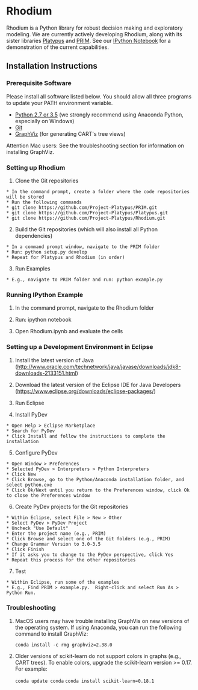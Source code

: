 # Rhodium #

Rhodium is a Python library for robust decision making and exploratory
modeling.  We are currently actively developing Rhodium, along with its sister
libraries [Platypus](https://github.com/Project-Platypus/Platypus) and
[PRIM](https://github.com/Project-Platypus/PRIM).  See our
[IPython Notebook](https://gist.github.com/dhadka/a8d7095c98130d8f73bc)
for a demonstration of the current capabilities.

## Installation Instructions ##

### Prerequisite Software ###

Please install all software listed below.  You should allow all three programs to update your PATH environment variable.

  * [Python 2.7 or 3.5](https://www.continuum.io/downloads) (we strongly recommend using Anaconda Python, especially on Windows)
  * [Git](https://git-scm.com/downloads)
  * [GraphViz](http://www.graphviz.org/Download.php) (for generating CART's tree views)

Attention Mac users: See the troubleshooting section for information on installing GraphViz.

### Setting up Rhodium ###

  1. Clone the Git repositories

    * In the command prompt, create a folder where the code repositories will be stored
    * Run the following commands
    * git clone https://github.com/Project-Platypus/PRIM.git
    * git clone https://github.com/Project-Platypus/Platypus.git
    * git clone https://github.com/Project-Platypus/Rhodium.git

  2. Build the Git repositories (which will also install all Python dependencies)

    * In a command prompt window, navigate to the PRIM folder
    * Run: python setup.py develop
    * Repeat for Platypus and Rhodium (in order)

  3. Run Examples

    * E.g., navigate to PRIM folder and run: python example.py


### Running IPython Example ###

  1. In the command prompt, navigate to the Rhodium folder

  2. Run: ipython notebook

  3. Open Rhodium.ipynb and evaluate the cells


### Setting up a Development Environment in Eclipse ###

  1. Install the latest version of Java (http://www.oracle.com/technetwork/java/javase/downloads/jdk8-downloads-2133151.html)

  2. Download the latest version of the Eclipse IDE for Java Developers (https://www.eclipse.org/downloads/eclipse-packages/)

  3. Run Eclipse

  4. Install PyDev

    * Open Help > Eclipse Marketplace
    * Search for PyDev
    * Click Install and follow the instructions to complete the installation

  5. Configure PyDev

    * Open Window > Preferences
    * Selected PyDev > Interpreters > Python Interpreters
    * Click New
    * Click Browse, go to the Python/Anaconda installation folder, and select python.exe
    * Click Ok/Next until you return to the Preferences window, click Ok to close the Preferences window

  6. Create PyDev projects for the Git repositories

    * Within Eclipse, select File > New > Other
    * Select PyDev > PyDev Project
    * Uncheck "Use Default"
    * Enter the project name (e.g., PRIM)
    * Click Browse and select one of the Git folders (e.g., PRIM)
    * Change Grammar Version to 3.0-3.5
    * Click Finish
    * If it asks you to change to the PyDev perspective, click Yes
    * Repeat this process for the other repositories

  7. Test

    * Within Eclipse, run some of the examples
    * E.g., Find PRIM > example.py.  Right-click and select Run As > Python Run.

### Troubleshooting ###

  1. MacOS users may have trouble installing GraphVis on new versions of the operating system.  If using Anaconda, you can run the following command to install GraphViz:
  
     `conda install -c rmg graphviz=2.38.0`
     
  2. Older versions of scikit-learn do not support colors in graphs (e.g., CART trees).  To enable colors, upgrade the scikit-learn version >= 0.17.  For example:
  
     `conda update conda`
     `conda install scikit-learn=0.18.1`
